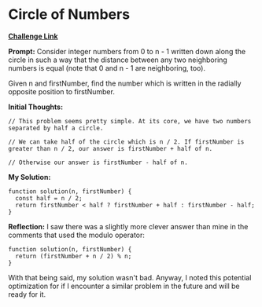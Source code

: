 # Circle of Numbers

[**Challenge Link**](https://app.codesignal.com/arcade/code-arcade/intro-gates/vExYvcGnFsEYSt8nQ)

**Prompt:** Consider integer numbers from 0 to n - 1 written down along the circle in such a way that the distance between any two neighboring numbers is equal (note that 0 and n - 1 are neighboring, too).

Given n and firstNumber, find the number which is written in the radially opposite position to firstNumber.

**Initial Thoughts:**

```
// This problem seems pretty simple. At its core, we have two numbers separated by half a circle.

// We can take half of the circle which is n / 2. If firstNumber is greater than n / 2, our answer is firstNumber + half of n.

// Otherwise our answer is firstNumber - half of n.
```

**My Solution:**

```
function solution(n, firstNumber) {
  const half = n / 2;
  return firstNumber < half ? firstNumber + half : firstNumber - half;
}
```

**Reflection:** I saw there was a slightly more clever answer than mine in the comments that used the modulo operator:

```
function solution(n, firstNumber) {
  return (firstNumber + n / 2) % n;
}
```

With that being said, my solution wasn't bad. Anyway, I noted this potential optimization for if I encounter a similar problem in the future and will be ready for it.
